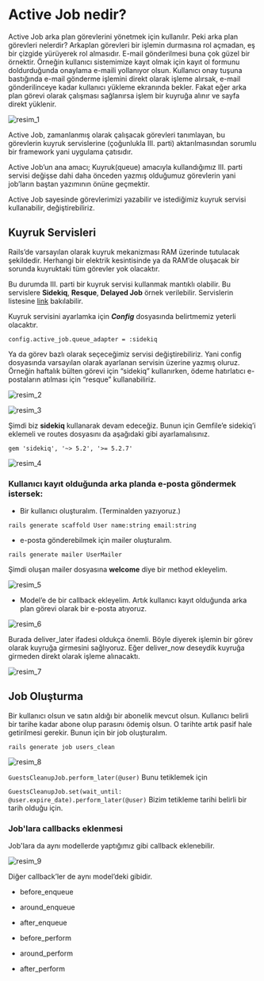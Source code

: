 # Active Job nedir?

Active Job arka plan görevlerini yönetmek için kullanılır. Peki arka plan görevleri nelerdir? Arkaplan görevleri bir işlemin durmasına rol açmadan, eş bir çizgide yürüyerek rol almasıdır. E-mail gönderilmesi buna çok güzel bir örnektir. Örneğin kullanıcı sistemimize kayıt olmak için kayıt ol formunu doldurduğunda onaylama e-maili yollanıyor olsun. Kullanıcı onay tuşuna bastığında e-mail gönderme işlemini direkt olarak işleme alırsak, e-mail gönderilinceye kadar kullanıcı yükleme ekranında bekler. Fakat eğer arka plan görevi olarak çalışması sağlanırsa işlem bir kuyruğa alınır ve sayfa direkt yüklenir.

![resim_1](https://gitlab.com/privia_security/Software/staj/backend/priviahub-2022-cumhuriyet-uni-staj/-/raw/vesileyavuz/Hafta_7/active_job/img/Resim_1.png)

Active Job, zamanlanmış olarak çalışacak görevleri tanımlayan, bu görevlerin kuyruk servislerine (çoğunlukla III. parti) aktarılmasından sorumlu bir framework yani uygulama çatısıdır.

Active Job’un ana amacı; Kuyruk(queue) amacıyla kullandığımız III. parti servisi değişse dahi daha önceden yazmış olduğumuz görevlerin yani job’ların baştan yazımının önüne geçmektir.

Active Job sayesinde görevlerimizi yazabilir ve istediğimiz kuyruk servisi kullanabilir, değiştirebiliriz.

## Kuyruk Servisleri

Rails’de varsayılan olarak kuyruk mekanizması RAM üzerinde tutulacak şekildedir. Herhangi bir elektrik kesintisinde ya da RAM’de oluşacak bir sorunda kuyruktaki tüm görevler yok olacaktır.

Bu durumda III. parti bir kuyruk servisi kullanmak mantıklı olabilir. Bu servislere **Sidekiq**, **Resque**, **Delayed Job** örnek verilebilir. Servislerin listesine [link](https://edgeapi.rubyonrails.org/classes/ActiveJob/QueueAdapters.html) bakılabilir. 

Kuyruk servisini ayarlamka için ***Config*** dosyasında belirtmemiz yeterli olacaktır.

`config.active_job.queue_adapter = :sidekiq`

Ya da görev bazlı olarak seçeceğimiz servisi değiştirebiliriz. Yani config dosyasında varsayılan olarak ayarlanan servisin üzerine yazmış oluruz. Örneğin haftalık bülten görevi için “sidekiq” kullanırken, ödeme hatırlatıcı e-postaların atılması için “resque” kullanabiliriz.

![resim_2](https://gitlab.com/privia_security/Software/staj/backend/priviahub-2022-cumhuriyet-uni-staj/-/raw/vesileyavuz/Hafta_7/active_job/img/Resim_2.png)

![resim_3](https://gitlab.com/privia_security/Software/staj/backend/priviahub-2022-cumhuriyet-uni-staj/-/raw/vesileyavuz/Hafta_7/active_job/img/Resim_3.png)

Şimdi biz **sidekiq** kullanarak devam edeceğiz. Bunun için Gemfile’e sidekiq’i eklemeli ve routes dosyasını da aşağıdaki gibi ayarlamalısınız.

`gem 'sidekiq', '~> 5.2', '>= 5.2.7'`

![resim_4](https://gitlab.com/privia_security/Software/staj/backend/priviahub-2022-cumhuriyet-uni-staj/-/raw/vesileyavuz/Hafta_7/active_job/img/Resim_4.png)

### Kullanıcı kayıt olduğunda arka planda e-posta göndermek istersek:

- Bir kullanıcı oluşturalım. (Terminalden yazıyoruz.)

`rails generate scaffold User name:string email:string`

- e-posta gönderebilmek için mailer oluşturalım.

`rails generate mailer UserMailer`

Şimdi oluşan mailer dosyasına **welcome** diye bir method ekleyelim.

![resim_5](https://gitlab.com/privia_security/Software/staj/backend/priviahub-2022-cumhuriyet-uni-staj/-/raw/vesileyavuz/Hafta_7/active_job/img/Resim_5.png)

- Model’e de bir callback ekleyelim. Artık kullanıcı kayıt olduğunda arka plan görevi olarak bir e-posta atıyoruz.

![resim_6](https://gitlab.com/privia_security/Software/staj/backend/priviahub-2022-cumhuriyet-uni-staj/-/raw/vesileyavuz/Hafta_7/active_job/img/Resim_6.png)

Burada deliver_later ifadesi oldukça önemli. Böyle diyerek işlemin bir görev olarak kuyruğa girmesini sağlıyoruz. Eğer deliver_now deseydik kuyruğa girmeden direkt olarak işleme alınacaktı.

![resim_7](https://gitlab.com/privia_security/Software/staj/backend/priviahub-2022-cumhuriyet-uni-staj/-/raw/vesileyavuz/Hafta_7/active_job/img/Resim_7.png)


## Job Oluşturma

Bir kullanıcı olsun ve satın aldığı bir abonelik mevcut olsun. Kullanıcı belirli bir tarihe kadar abone olup parasını ödemiş olsun. O tarihte artık pasif hale getirilmesi gerekir. Bunun için bir job oluşturalım.

`rails generate job users_clean`

![resim_8](https://gitlab.com/privia_security/Software/staj/backend/priviahub-2022-cumhuriyet-uni-staj/-/raw/vesileyavuz/Hafta_7/active_job/img/Resim_8.png)

`GuestsCleanupJob.perform_later(@user)`
Bunu tetiklemek için

`GuestsCleanupJob.set(wait_until: @user.expire_date).perform_later(@user)`
Bizim tetikleme tarihi belirli bir tarih olduğu için.

### Job'lara callbacks eklenmesi

Job'lara da aynı modellerde yaptığımız gibi callback eklenebilir.

![resim_9](https://gitlab.com/privia_security/Software/staj/backend/priviahub-2022-cumhuriyet-uni-staj/-/raw/vesileyavuz/Hafta_7/active_job/img/Resim_9.png)

Diğer callback’ler de aynı model’deki gibidir.
- before_enqueue

- around_enqueue

- after_enqueue

- before_perform

- around_perform

- after_perform








